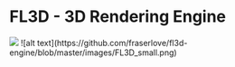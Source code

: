 # FL3D - 3D Rendering Engine

<img src="https://github.com/fraserlove/fl3d-engine/blob/master/images/ICON.ico" height="20">
![alt text](https://github.com/fraserlove/fl3d-engine/blob/master/images/FL3D_small.png)
